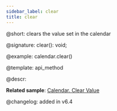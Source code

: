```yaml
---
sidebar_label: clear
title: clear
---          
```


@short: clears the value set in the calendar

@signature: clear(): void;

@example:
calendar.clear()

@template: api_method

@descr:

**Related sample**: [Calendar. Clear Value](https://snippet.dhtmlx.com/zu2n05at)

@changelog: added in v6.4


